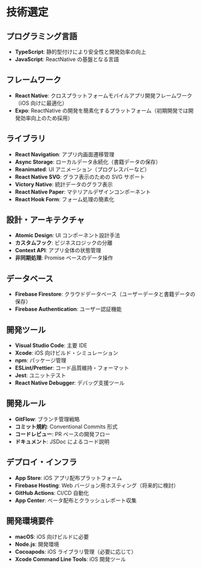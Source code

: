 # 技術選定

## プログラミング言語

- **TypeScript**: 静的型付けにより安全性と開発効率の向上
- **JavaScript**: ReactNative の基盤となる言語

## フレームワーク

- **React Native**: クロスプラットフォームモバイルアプリ開発フレームワーク（iOS 向けに最適化）
- **Expo**: ReactNative の開発を簡素化するプラットフォーム（初期開発では開発効率向上のため採用）

## ライブラリ

- **React Navigation**: アプリ内画面遷移管理
- **Async Storage**: ローカルデータ永続化（書籍データの保存）
- **Reanimated**: UI アニメーション（プログレスバーなど）
- **React Native SVG**: グラフ表示のための SVG サポート
- **Victory Native**: 統計データのグラフ表示
- **React Native Paper**: マテリアルデザインコンポーネント
- **React Hook Form**: フォーム処理の簡素化

## 設計・アーキテクチャ

- **Atomic Design**: UI コンポーネント設計手法
- **カスタムフック**: ビジネスロジックの分離
- **Context API**: アプリ全体の状態管理
- **非同期処理**: Promise ベースのデータ操作

## データベース

- **Firebase Firestore**: クラウドデータベース（ユーザーデータと書籍データの保存）
- **Firebase Authentication**: ユーザー認証機能

## 開発ツール

- **Visual Studio Code**: 主要 IDE
- **Xcode**: iOS 向けビルド・シミュレーション
- **npm**: パッケージ管理
- **ESLint/Prettier**: コード品質維持・フォーマット
- **Jest**: ユニットテスト
- **React Native Debugger**: デバッグ支援ツール

## 開発ルール

- **GitFlow**: ブランチ管理戦略
- **コミット規約**: Conventional Commits 形式
- **コードレビュー**: PR ベースの開発フロー
- **ドキュメント**: JSDoc によるコード説明

## デプロイ・インフラ

- **App Store**: iOS アプリ配布プラットフォーム
- **Firebase Hosting**: Web バージョン用ホスティング（将来的に検討）
- **GitHub Actions**: CI/CD 自動化
- **App Center**: ベータ配布とクラッシュレポート収集

## 開発環境要件

- **macOS**: iOS 向けビルドに必要
- **Node.js**: 開発環境
- **Cocoapods**: iOS ライブラリ管理（必要に応じて）
- **Xcode Command Line Tools**: iOS 開発ツール

<!-- Generated by Copilot -->

